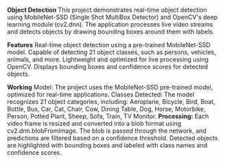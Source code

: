 **Object Detection**
This project demonstrates real-time object detection using MobileNet-SSD (Single Shot MultiBox Detector) and OpenCV's deep learning module (cv2.dnn).
The application processes live video streams and detects objects by drawing bounding boxes around them with labels.

**Features**
Real-time object detection using a pre-trained MobileNet-SSD model.
Capable of detecting 21 object classes, such as persons, vehicles, animals, and more.
Lightweight and optimized for live processing using OpenCV.
Displays bounding boxes and confidence scores for detected objects.

**Working**
Model: The project uses the MobileNet-SSD pre-trained model, optimized for real-time applications.
Classes Detected: The model recognizes 21 object categories, including:
Aeroplane, Bicycle, Bird, Boat, Bottle, Bus, Car, Cat, Chair, Cow, Dining Table, Dog, Horse, Motorbike, Person, Potted Plant, Sheep, Sofa, Train, TV Monitor.
**Processing:**
Each video frame is resized and converted into a blob format using cv2.dnn.blobFromImage.
The blob is passed through the network, and predictions are filtered based on a confidence threshold.
Detected objects are highlighted with bounding boxes and labeled with class names and confidence scores.
